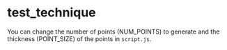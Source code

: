# test_technique
You can change the number of points (NUM_POINTS) to generate and the thickness (POINT_SIZE) of the points in ```script.js```.